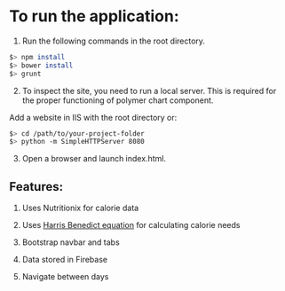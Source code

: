 # To run the application:

1. Run the following commands in the root directory.

  ```bash
  $> npm install
  $> bower install
  $> grunt
  ```
2. To inspect the site, you need to run a local server. This is required for the proper functioning of polymer chart component.

Add a website in IIS with the root directory or:

  ```bash
  $> cd /path/to/your-project-folder
  $> python -m SimpleHTTPServer 8080
  ```

3. Open a browser and launch index.html.

## Features:

1. Uses Nutritionix for calorie data

2. Uses [Harris Benedict equation](https://en.wikipedia.org/wiki/Harris%E2%80%93Benedict_equation) for calculating calorie needs

3. Bootstrap navbar and tabs

4. Data stored in Firebase

5. Navigate between days

